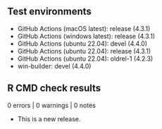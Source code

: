 ## Test environments

- GitHub Actions (macOS latest): release (4.3.1)
- GitHub Actions (windows latest): release (4.3.1)
- GitHub Actions (ubuntu 22.04): devel (4.4.0)
- GitHub Actions (ubuntu 22.04): release (4.3.1)
- GitHub Actions (ubuntu 22.04): oldrel-1 (4.2.3)
- win-builder: devel (4.4.0)

## R CMD check results
0 errors | 0 warnings | 0 notes

* This is a new release.
